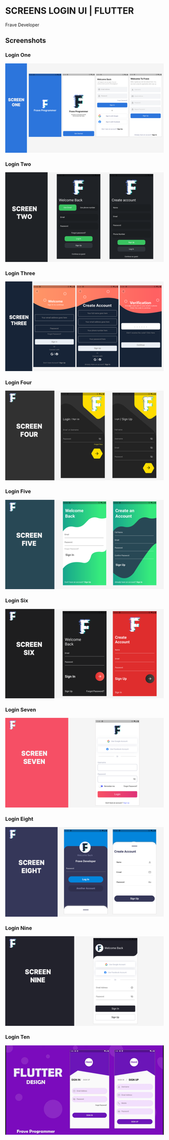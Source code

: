 # SCREENS LOGIN UI | FLUTTER

Frave Developer

## Screenshots

### Login One

<img src="./Screenshots/ScreenOne.png" alt="Frave Developer - image">

### Login Two

<img src="./Screenshots/ScreenTwo.png" alt="Frave Developer - image">

### Login Three

<img src="./Screenshots/ScreenThree.png" alt="Frave Developer - image">

### Login Four

<img src="./Screenshots/ScreenFour.png" alt="Frave Developer - image">

### Login Five

<img src="./Screenshots/ScreenFive.png" alt="Frave Developer - image">

### Login Six

<img src="./Screenshots/ScreenSix.png" alt="Frave Developer - image">

### Login Seven

<img src="./Screenshots/ScreenSeven.png" alt="Frave Developer - image">

### Login Eight

<img src="./Screenshots/ScreenEight.png" alt="Frave Developer - image">

### Login Nine

<img src="./Screenshots/Login9.png" alt="Frave Developer - Login Nine">

### Login Ten

<td><img src="./Screenshots/Login10.png" alt="Frave Developer - Login Ten">
